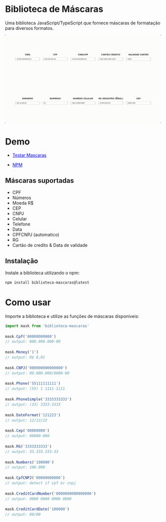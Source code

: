 # Biblioteca de Máscaras

Uma biblioteca JavaScript/TypeScript que fornece máscaras de formatação para diversos formatos.

![Demonstração](./masks.gif)

# Demo

- <a href="https://lucas-marquisio.github.io/biblioteca-mascaras/" style="color: #00ff; text-decoration: underline;"> 
  Testar Mascaras
</a>

- <a href="https://www.npmjs.com/package/biblioteca-mascaras" style="color: #00ff; text-decoration: underline;">NPM</a>

## Máscaras suportadas

- CPF
- Números
- Moeda R$
- CEP
- CNPJ
- Celular
- Telefone
- Data
- CPFCNPJ (automatico)
- RG
- Cartão de credito & Data de validade

## Instalação

Instale a biblioteca utilizando o npm:

```bash
npm install biblioteca-mascaras@latest
```

# Como usar

Importe a biblioteca e utilize as funções de máscaras disponíveis:

```javascript
import mask from 'biblioteca-mascaras'

mask.Cpf('00000000000')
// output: 000.000.000-00

mask.Money('1')
// output: R$ 0,01

mask.CNPJ('000000000000000')
// output: 00.000.000/0000-00

mask.Phone('55111111111')
// output: (55) 1 1111-1111

mask.PhoneSimple('3333333333')
// output: (33) 3333-3333

mask.DateFormat('121223')
// output: 12/12/23

mask.Cep('00000000')
// output: 00000-000

mask.RG('3333333333')
// output: 33.333.333-33

mask.Numbers('100000')
// output: 100.000

mask.CpfCNPJ('00000000000')
// output: detect if cpf or cnpj

mask.CreditCardNumber('0000000000000000')
// output: 0000 0000 0000 0000

mask.CreditCardDate('100000')
// output: 00/00
```
